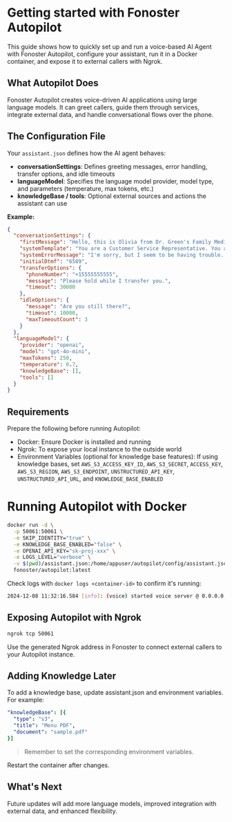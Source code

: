 # Getting started with Fonoster Autopilot

This guide shows how to quickly set up and run a voice-based AI Agent with Fonoster Autopilot, configure your assistant, run it in a Docker container, and expose it to external callers with Ngrok.

## What Autopilot Does

Fonoster Autopilot creates voice-driven AI applications using large language models. It can greet callers, guide them through services, integrate external data, and handle conversational flows over the phone.

## The Configuration File

Your `assistant.json` defines how the AI agent behaves:

- **conversationSettings**: Defines greeting messages, error handling, transfer options, and idle timeouts
- **languageModel**: Specifies the language model provider, model type, and parameters (temperature, max tokens, etc.)
- **knowledgeBase / tools**: Optional external sources and actions the assistant can use

**Example:**

```json
{
  "conversationSettings": {
    "firstMessage": "Hello, this is Olivia from Dr. Green's Family Medicine. How can I assist you today?",
    "systemTemplate": "You are a Customer Service Representative. You are here to help the caller with their needs.",
    "systemErrorMessage": "I'm sorry, but I seem to be having trouble. Please try again later.",
    "initialDtmf": "6589",
    "transferOptions": {
      "phoneNumber": "+15555555555",
      "message": "Please hold while I transfer you.",
      "timeout": 30000
    },
    "idleOptions": {
      "message": "Are you still there?",
      "timeout": 10000,
      "maxTimeoutCount": 3
    }
  },
  "languageModel": {
    "provider": "openai",
    "model": "gpt-4o-mini",
    "maxTokens": 250,
    "temperature": 0.7,
    "knowledgeBase": [],
    "tools": []
  }
}
```

## Requirements

Prepare the following before running Autopilot:

- Docker: Ensure Docker is installed and running
- Ngrok: To expose your local instance to the outside world
- Environment Variables (optional for knowledge base features): If using knowledge bases, set `AWS_S3_ACCESS_KEY_ID`, `AWS_S3_SECRET`, `ACCESS_KEY`, `AWS_S3_REGION`, `AWS_S3_ENDPOINT`, `UNSTRUCTURED_API_KEY`, `UNSTRUCTURED_API_URL`, and `KNOWLEDGE_BASE_ENABLED`

# Running Autopilot with Docker

```bash
docker run -d \
  -p 50061:50061 \
  -e SKIP_IDENTITY="true" \
  -e KNOWLEDGE_BASE_ENABLED="false" \
  -e OPENAI_API_KEY="sk-proj-xxx" \
  -e LOGS_LEVEL="verbose" \
  -v $(pwd)/assistant.json:/home/appuser/autopilot/config/assistant.json:ro \
  fonoster/autopilot:latest
```

Check logs with `docker logs <container-id>` to confirm it's running:

```bash
2024-12-08 11:32:16.584 [info]: (voice) started voice server @ 0.0.0.0, port=50061
```

## Exposing Autopilot with Ngrok

```bash
ngrok tcp 50061
```

Use the generated Ngrok address in Fonoster to connect external callers to your Autopilot instance.

## Adding Knowledge Later

To add a knowledge base, update assistant.json and environment variables. For example:

```yaml
"knowledgeBase": [{
  "type": "s3",
  "title": "Menu PDF",
  "document": "sample.pdf"
}]
```

> Remember to set the corresponding environment variables.

Restart the container after changes.

## What's Next

Future updates will add more language models, improved integration with external data, and enhanced flexibility.

